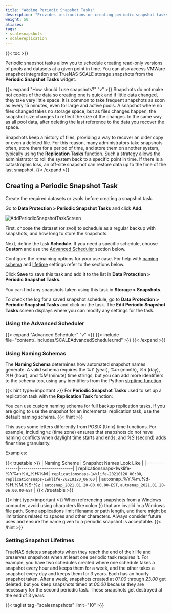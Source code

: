 ```yaml
---
title: "Adding Periodic Snapshot Tasks"
description: "Provides instructions on creating periodic snapshot tasks in TrueNAS SCALE."
weight: 50
aliases:
tags:
- scalesnapshots
- scalereplication
---
```


{{< toc >}}

Periodic snapshot tasks allow you to schedule creating read-only versions of pools and datasets at a given point in time. You can also access VMWare snapshot integration and TrueNAS SCALE storage snapshots from the **Periodic Snapshot Tasks** widget.

{{< expand "How should I use snapshots?" "v" >}}
Snapshots do not make not copies of the data so creating one is quick and if little data changed, they take very little space.
It is common to take frequent snapshots as soon as every 15 minutes, even for large and active pools.
A snapshot where no files changed takes no storage space, but as files changes happen, the snapshot size changes to reflect the size of the changes.
In the same way as all pool data, after deleting the last reference to the data you recover the space.

Snapshots keep a history of files, providing a way to recover an older copy or even a deleted file.
For this reason, many administrators take snapshots often, store them for a period of time, and store them on another system, typically using the **Replication Tasks** function.
Such a strategy allows the administrator to roll the system back to a specific point in time.
If there is a catastrophic loss, an off-site snapshot can restore data up to the time of the last snapshot.
{{< /expand >}}

## Creating a Periodic Snapshot Task

Create the required datasets or zvols before creating a snapshot task.

Go to **Data Protection > Periodic Snapshot Tasks** and click **Add**.

![AddPeriodicSnapshotTaskScreen](/images/SCALE/23.10/AddPeriodicSnapshotTaskScreen.png "Add Periodic Snapshot Task")

First, choose the dataset (or zvol) to schedule as a regular backup with snapshots, and how long to store the snapshots.

Next, define the task **Schedule**.
If you need a specific schedule, choose **Custom** and use the [Advanced Scheduler](#using-the-advanced-scheduler) section below.

Configure the remaining options for your use case. 
For help with [naming schema](#using-naming-schemas) and [lifetime](#setting-snapshot-lifetimes) settings refer to the sections below.

Click **Save** to save this task and add it to the list in **Data Protection > Periodic Snapshot Tasks**.

You can find any snapshots taken using this task in **Storage > Snapshots**.

To check the log for a saved snapshot schedule, go to **Data Protection > Periodic Snapshot Tasks** and click on the task. The **Edit Periodic Snapshot Tasks** screen displays where you can modify any settings for the task.

### Using the Advanced Scheduler
{{< expand "Advanced Scheduler" "v" >}}
{{< include file="content/_includes/SCALEAdvancedScheduler.md" >}}
{{< /expand >}}

### Using Naming Schemas

The **Naming Schema** determines how automated snapshot names generate.
A valid schema requires the *%Y* (year), *%m* (month), *%d* (day), *%H* (hour), and *%M* (minute) time strings, but you can add more identifiers to the schema too, using any identifiers from the Python [strptime function](https://docs.python.org/3/library/datetime.html#strftime-and-strptime-behavior).

{{< hint type=important >}}
For **Periodic Snapshot Tasks** used to set up a replication task with the **Replication Task** function:

You can use custom naming schema for full backup replication tasks. If you are going to use the snapshot for an incremental replication task, use the default naming schema.
{{< /hint >}}

This uses some letters differently from POSIX (Unix) time functions.
For example, including `%z` (time zone) ensures that snapshots do not have naming conflicts when daylight time starts and ends, and *%S* (second) adds finer time granularity.

Examples: 

{{< truetable >}}
| Naming Scheme | Snapshot Names Look Like |
|---------------|--------------------------|
| replicationsnaps-1wklife-%Y%m%d_%H:%M | `replicationsnaps-1wklife-20210120_00:00`, `replicationsnaps-1wklife-20210120_06:00` |
| autosnap_%Y.%m.%d-%H.%M.%S-%z | `autosnap_2021.01.20-00.00.00-EST`, `autosnap_2021.01.20-06.00.00-EST` |
{{< /truetable >}}

{{< hint type=important >}}
When referencing snapshots from a Windows computer, avoid using characters like colon (:) that are invalid in a Windows file path.
Some applications limit filename or path length, and there might be limitations related to spaces and other characters.
Always consider future uses and ensure the name given to a periodic snapshot is acceptable.
{{< /hint >}}

### Setting Snapshot Lifetimes

TrueNAS deletes snapshots when they reach the end of their life and preserves snapshots when at least one periodic task requires it.
For example, you have two schedules created where one schedule takes a snapshot every hour and keeps them for a week, and the other takes a snapshot every day and keeps them for 3 years.
Each has an hourly snapshot taken.
After a week, snapshots created at *01.00* through *23.00* get deleted, but you keep snapshots timed at *00.00* because they are necessary for the second periodic task. 
These snapshots get destroyed at the end of 3 years.

{{< taglist tag="scalesnapshots" limit="10" >}}

